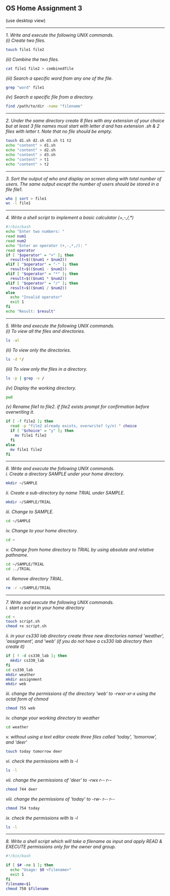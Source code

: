 ## OS Home Assignment 3

(use desktop view)

---

_1. Write and execute the following UNIX commands._ <br>
_(i) Create two files._ <br>

```bash
touch file1 file2
```

_(ii) Combine the two files._ <br>

```bash
cat file1 file2 > combinedfile
```

_(iii) Search a specific word from any one of the file._<br>

```bash
grep "word" file1
```

_(iv) Search a specific file from a directory._<br>

```bash
find /path/to/dir -name "filename"
```

---

_2. Under the same directory create 8 files with any extension of your choice but at least 3 file names must start with letter d and has extension .sh & 2 files with letter t. Note that no file should be empty._ <br>

```bash
touch d1.sh d2.sh d3.sh t1 t2
echo "content" > d1.sh
echo "content" > d2.sh
echo "content" > d3.sh
echo "content" > t1
echo "content" > t2
```

---

_3. Sort the output of who and display on screen along with total number of users. The same output except the number of users should be stored in a file file1_. <br>

```bash
who | sort > file1
wc -l file1
```

---

_4. Write a shell script to implement a basic calculator (+,-,/,\*)_ <br>

```bash
#!/bin/bash
echo "Enter two numbers: "
read num1
read num2
echo "Enter an operator (+,-,*,/): "
read operator
if [ "$operator" = "+" ]; then
  result=$(($num1 + $num2))
elif [ "$operator" = "-" ]; then
  result=$(($num1 - $num2))
elif [ "$operator" = "*" ]; then
  result=$(($num1 * $num2))
elif [ "$operator" = "/" ]; then
  result=$(($num1 / $num2))
else
  echo "Invalid operator"
  exit 1
fi
echo "Result: $result"

```

---

_5. Write and execute the following UNIX commands._ <br>
_(i) To view all the files and directories._ <br>

```bash
ls -al
```

_(ii) To view only the directories._ <br>

```bash
ls -d */
```

_(iii) To view only the files in a directory._ <br>

```bash
ls -p | grep -v /
```

_(iv) Display the working directory._ <br>

```bash
pwd
```

_(v) Rename file1 to file2. if file2 exists prompt for confirmation before overwriting it._ <br>

```bash
if [ -f file2 ]; then
  read -p "file2 already exists, overwrite? (y/n) " choice
  if [ "$choice" = "y" ]; then
    mv file1 file2
  fi
else
  mv file1 file2
fi
```

---

_6. Write and execute the following UNIX commands._ <br>
_i. Create a directory SAMPLE under your home directory._ <br>

```bash
mkdir ~/SAMPLE
```

_ii. Create a sub-directory by name TRIAL under SAMPLE._ <br>

```bash
mkdir ~/SAMPLE/TRIAL
```

_iii. Change to SAMPLE._ <br>

```bash
cd ~/SAMPLE
```

_iv. Change to your home directory._ <br>

```bash
cd ~
```

_v. Change from home directory to TRIAL by using absolute and relative pathname._ <br>

```bash
cd ~/SAMPLE/TRIAL
cd ../TRIAL
```

_vi. Remove directory TRIAL._ <br>

```bash
rm -r ~/SAMPLE/TRIAL
```

---

_7. Write and execute the following UNIX commands._ <br>
_i. start a script in your home directory_ <br>

```bash
cd ~
touch script.sh
chmod +x script.sh
```

_ii. in your cs330 lab directory create three new directories named 'weather', 'assignment', and 'web' (if you do not have a cs330 lab directory then create it)_ <br>

```bash
if [ ! -d cs330_lab ]; then
  mkdir cs330_lab
fi
cd cs330_lab
mkdir weather
mkdir assignment
mkdir web
```

_iii. change the permissions of the directory 'web' to -rwxr-xr-x using the octal form of chmod_ <br>

```bash
chmod 755 web
```

_iv. change your working directory to weather_ <br>

```bash
cd weather
```

_v. without using a text editor create three files called 'today', 'tomorrow', and 'deer'_ <br>

```bash
touch today tomorrow deer
```

_vi. check the permissions with ls -l_ <br>

```bash
ls -l
```

_vii. change the permissions of 'deer' to -rwx r-- r--_ <br>

```bash
chmod 744 deer
```

_viii. change the permissions of 'today' to -rw- r-- r--_ <br>

```bash
chmod 754 today
```

_ix. check the permissions with ls -l_ <br>

```bash
ls -l
```

---

_8. Write a shell script which will take a filename as input and apply READ & EXECUTE permissions only for the owner and group._ <br>

```bash
#!/bin/bash

if [ $# -ne 1 ]; then
  echo "Usage: $0 <filename>"
  exit 1
fi
filename=$1
chmod 750 $filename

```
